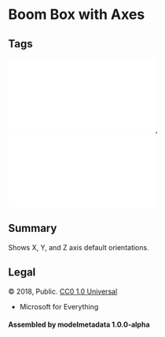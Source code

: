 # Boom Box with Axes

## Tags

![core](../../Models-core.md), ![testing](../../Models-testing.md)

## Summary

Shows X, Y, and Z axis default orientations.

## Legal

&copy; 2018, Public. [CC0 1.0 Universal](https://creativecommons.org/publicdomain/zero/1.0/legalcode)

 - Microsoft for Everything

#### Assembled by modelmetadata 1.0.0-alpha